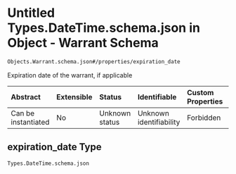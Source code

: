 # Untitled Types.DateTime.schema.json in Object - Warrant Schema

```txt
Objects.Warrant.schema.json#/properties/expiration_date
```

Expiration date of the warrant, if applicable

| Abstract            | Extensible | Status         | Identifiable            | Custom Properties | Additional Properties | Access Restrictions | Defined In                                                                            |
| :------------------ | :--------- | :------------- | :---------------------- | :---------------- | :-------------------- | :------------------ | :------------------------------------------------------------------------------------ |
| Can be instantiated | No         | Unknown status | Unknown identifiability | Forbidden         | Allowed               | none                | [Warrant.schema.json\*](../schema/objects/Warrant.schema.json "open original schema") |

## expiration_date Type

`Types.DateTime.schema.json`
